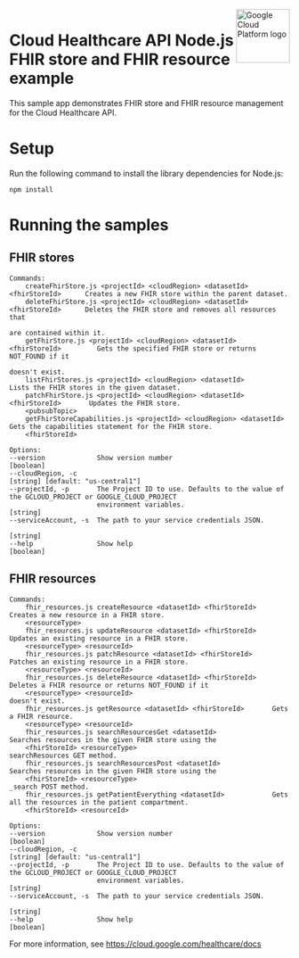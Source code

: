 <img src="https://avatars2.githubusercontent.com/u/2810941?v=3&s=96" alt="Google Cloud Platform logo" title="Google Cloud Platform" align="right" height="96" width="96"/>

# Cloud Healthcare API Node.js FHIR store and FHIR resource example

This sample app demonstrates FHIR store and FHIR resource management for the Cloud Healthcare API.

# Setup

Run the following command to install the library dependencies for Node.js:

    npm install

# Running the samples

## FHIR stores

    Commands:
        createFhirStore.js <projectId> <cloudRegion> <datasetId> <fhirStoreId>      Creates a new FHIR store within the parent dataset.
        deleteFhirStore.js <projectId> <cloudRegion> <datasetId> <fhirStoreId>      Deletes the FHIR store and removes all resources that
                                                                                    are contained within it.
        getFhirStore.js <projectId> <cloudRegion> <datasetId> <fhirStoreId>         Gets the specified FHIR store or returns NOT_FOUND if it
                                                                                    doesn't exist.
        listFhirStores.js <projectId> <cloudRegion> <datasetId>                     Lists the FHIR stores in the given dataset.
        patchFhirStore.js <projectId> <cloudRegion> <datasetId> <fhirStoreId>       Updates the FHIR store.
        <pubsubTopic>
        getFhirStoreCapabilities.js <projectId> <cloudRegion> <datasetId>           Gets the capabilities statement for the FHIR store.
        <fhirStoreId>

    Options:
    --version             Show version number                                                                    [boolean]
    --cloudRegion, -c                                                                    [string] [default: "us-central1"]
    --projectId, -p       The Project ID to use. Defaults to the value of the GCLOUD_PROJECT or GOOGLE_CLOUD_PROJECT
                          environment variables.                                                                  [string]
    --serviceAccount, -s  The path to your service credentials JSON.
                                                                                                                  [string]
    --help                Show help                                                                              [boolean]


## FHIR resources

    Commands:
        fhir_resources.js createResource <datasetId> <fhirStoreId>    Creates a new resource in a FHIR store.
        <resourceType>
        fhir_resources.js updateResource <datasetId> <fhirStoreId>    Updates an existing resource in a FHIR store.
        <resourceType> <resourceId>
        fhir_resources.js patchResource <datasetId> <fhirStoreId>     Patches an existing resource in a FHIR store.
        <resourceType> <resourceId>
        fhir_resources.js deleteResource <datasetId> <fhirStoreId>    Deletes a FHIR resource or returns NOT_FOUND if it
        <resourceType> <resourceId>                                   doesn't exist.
        fhir_resources.js getResource <datasetId> <fhirStoreId>       Gets a FHIR resource.
        <resourceType> <resourceId>
        fhir_resources.js searchResourcesGet <datasetId>              Searches resources in the given FHIR store using the
        <fhirStoreId> <resourceType>                                  searchResources GET method.
        fhir_resources.js searchResourcesPost <datasetId>             Searches resources in the given FHIR store using the
        <fhirStoreId> <resourceType>                                  _search POST method.
        fhir_resources.js getPatientEverything <datasetId>            Gets all the resources in the patient compartment.
        <fhirStoreId> <resourceId>

    Options:
    --version             Show version number                                                                    [boolean]
    --cloudRegion, -c                                                                    [string] [default: "us-central1"]
    --projectId, -p       The Project ID to use. Defaults to the value of the GCLOUD_PROJECT or GOOGLE_CLOUD_PROJECT
                          environment variables.                                                                  [string]
    --serviceAccount, -s  The path to your service credentials JSON.
                                                                                                                  [string]
    --help                Show help                                                                              [boolean]

For more information, see https://cloud.google.com/healthcare/docs
